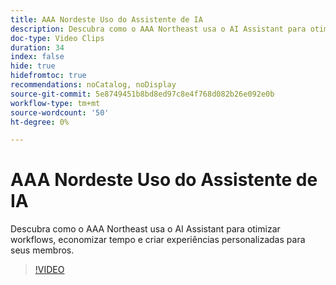 ```yaml
---
title: AAA Nordeste Uso do Assistente de IA
description: Descubra como o AAA Northeast usa o AI Assistant para otimizar workflows, economizar tempo e criar experiências personalizadas para seus membros.
doc-type: Video Clips
duration: 34
index: false
hide: true
hidefromtoc: true
recommendations: noCatalog, noDisplay
source-git-commit: 5e8749451b8bd8ed97c8e4f768d082b26e092e0b
workflow-type: tm+mt
source-wordcount: '50'
ht-degree: 0%

---
```


# AAA Nordeste Uso do Assistente de IA

Descubra como o AAA Northeast usa o AI Assistant para otimizar workflows, economizar tempo e criar experiências personalizadas para seus membros.

<!--  -->
>[!VIDEO](https://video.tv.adobe.com/v/3459307?learn=on&enablevpops=true)
